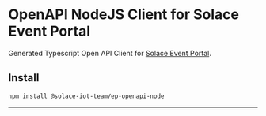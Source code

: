 # OpenAPI NodeJS Client for Solace Event Portal

Generated Typescript Open API Client for [Solace Event Portal](https://solace.com/products/portal/).

## Install

```bash
npm install @solace-iot-team/ep-openapi-node
```

---
